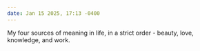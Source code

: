 ```yaml
---
date: Jan 15 2025, 17:13 -0400
---
```


My four sources of meaning in life, in a strict order - beauty, love, knowledge, and work.
